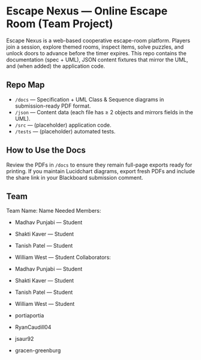 # Escape Nexus — Online Escape Room (Team Project)

Escape Nexus is a web-based cooperative escape-room platform. Players join a session, explore themed rooms, inspect items, solve puzzles, and unlock doors to advance before the timer expires. This repo contains the documentation (spec + UML), JSON content fixtures that mirror the UML, and (when added) the application code.

## Repo Map
- `/docs` — Specification + UML Class & Sequence diagrams in submission-ready PDF format.
- `/json` — Content data (each file has ≥ 2 objects and mirrors fields in the UML).
- `/src` — (placeholder) application code.
- `/tests` — (placeholder) automated tests.

## How to Use the Docs
Review the PDFs in `/docs` to ensure they remain full-page exports ready for printing. If you maintain Lucidchart diagrams, export fresh PDFs and include the share link in your Blackboard submission comment.

## Team
Team Name: Name Needed
Members:
- Madhav Punjabi — Student
- Shakti Kaver — Student
- Tanish Patel — Student
- William West — Student
Collaborators:
- Madhav Punjabi — Student
- Shakti Kaver — Student
- Tanish Patel — Student
- William West — Student

- portiaportia
- RyanCaudill04
- jsaur92
- gracen-greenburg
